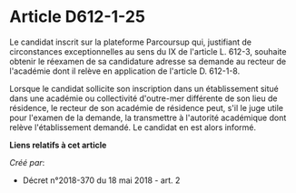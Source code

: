 # Article D612-1-25

Le candidat inscrit sur la plateforme Parcoursup qui, justifiant de circonstances exceptionnelles au sens du IX de l'article
L. 612-3, souhaite obtenir le réexamen de sa candidature adresse sa demande au recteur de l'académie dont il relève en
application de l'article D. 612-1-8.

Lorsque le candidat sollicite son inscription dans un établissement situé dans une académie ou collectivité d'outre-mer
différente de son lieu de résidence, le recteur de son académie de résidence peut, s'il le juge utile pour l'examen de la
demande, la transmettre à l'autorité académique dont relève l'établissement demandé. Le candidat en est alors informé.

**Liens relatifs à cet article**

_Créé par_:

  - Décret n°2018-370 du 18 mai 2018 - art. 2
